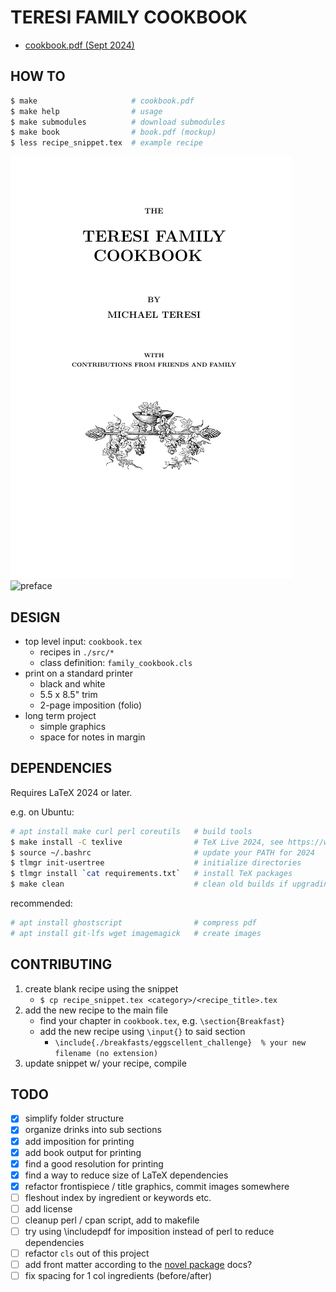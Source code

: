 # TERESI FAMILY COOKBOOK

- [cookbook.pdf (Sept 2024)](https://github.com/teresi/teresi.github.io/blob/master/cookbook/archive/cookbook_20240922.pdf)


## HOW TO

```bash
$ make                     # cookbook.pdf
$ make help                # usage
$ make submodules          # download submodules
$ make book                # book.pdf (mockup)
$ less recipe_snippet.tex  # example recipe
```

![title](https://github.com/teresi/teresi.github.io/blob/master/title.png)
![preface](https://github.com/teresi/teresi.github.io/blob/master/preface.png)


## DESIGN
- top level input: `cookbook.tex`
    + recipes in `./src/*`
    + class definition: `family_cookbook.cls`
- print on a standard printer
    + black and white
    + 5.5 x 8.5" trim
    + 2-page imposition (folio)
- long term project
    + simple graphics
    + space for notes in margin


## DEPENDENCIES
Requires LaTeX 2024 or later.

e.g. on Ubuntu:
```bash
# apt install make curl perl coreutils   # build tools
$ make install -C texlive                # TeX Live 2024, see https://www.tug.org/texlive/
$ source ~/.bashrc                       # update your PATH for 2024
$ tlmgr init-usertree                    # initialize directories
$ tlmgr install `cat requirements.txt`   # install TeX packages
$ make clean                             # clean old builds if upgrading TeX
```

recommended:
```bash
# apt install ghostscript                # compress pdf
# apt install git-lfs wget imagemagick   # create images
```

## CONTRIBUTING

1. create blank recipe using the snippet
    - `$ cp recipe_snippet.tex <category>/<recipe_title>.tex`
2. add the new recipe to the main file
    - find your chapter in `cookbook.tex`, e.g. `\section{Breakfast}`
    - add the new recipe using `\input{}` to said section
        - `\include{./breakfasts/eggscellent_challenge}  % your new filename (no extension)`
3. update snippet w/ your recipe, compile


## TODO

- [x] simplify folder structure
- [x] organize drinks into sub sections
- [x] add imposition for printing
- [x] add book output for printing
- [x] find a good resolution for printing
- [x] find a way to reduce size of LaTeX dependencies
- [x] refactor frontispiece / title graphics, commit images somewhere
- [ ] fleshout index by ingredient or keywords etc.
- [ ] add license
- [ ] cleanup perl / cpan script, add to makefile
- [ ] try using \includepdf for imposition instead of perl to reduce dependencies
- [ ] refactor `cls` out of this project
- [ ] add front matter according to the [novel package](https://mirror2.sandyriver.net/pub/ctan/macros/luatex/latex/novel/doc/novel-documentation.html) docs?
- [ ] fix spacing for 1 col ingredients (before/after)
